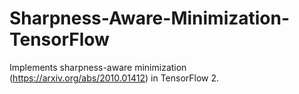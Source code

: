 # Sharpness-Aware-Minimization-TensorFlow
Implements sharpness-aware minimization (https://arxiv.org/abs/2010.01412) in TensorFlow 2. 
